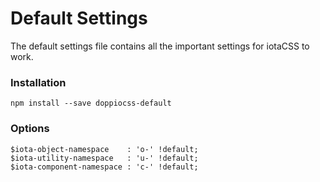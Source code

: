 # Default Settings

The default settings file contains all the important settings for iotaCSS to work.


### Installation

```
npm install --save doppiocss-default
```


### Options

```
$iota-object-namespace    : 'o-' !default;
$iota-utility-namespace   : 'u-' !default;
$iota-component-namespace : 'c-' !default;
```
